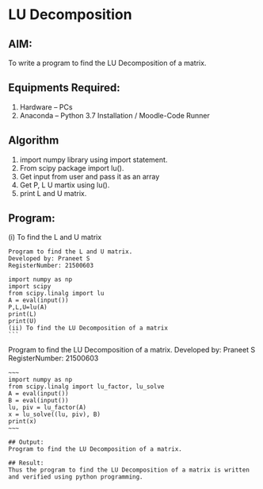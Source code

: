 # LU Decomposition 

## AIM:
To write a program to find the LU Decomposition of a matrix.

## Equipments Required:
1. Hardware – PCs
2. Anaconda – Python 3.7 Installation / Moodle-Code Runner

## Algorithm
1. import numpy library using import statement.
2. From scipy package import lu().
3. Get input from user and pass it as an array
4. Get P, L U martix using lu().
5. print L and U matrix. 

## Program:
(i) To find the L and U matrix
```
Program to find the L and U matrix.
Developed by: Praneet S
RegisterNumber: 21500603
```
~~~
import numpy as np
import scipy
from scipy.linalg import lu
A = eval(input())
P,L,U=lu(A)
print(L)
print(U)
(ii) To find the LU Decomposition of a matrix
```
~~~

Program to find the LU Decomposition of a matrix.
Developed by: Praneet S 
RegisterNumber: 21500603
```
~~~
import numpy as np
from scipy.linalg import lu_factor, lu_solve
A = eval(input())
B = eval(input())
lu, piv = lu_factor(A)
x = lu_solve((lu, piv), B)
print(x)
~~~

## Output:
Program to find the LU Decomposition of a matrix.

## Result:
Thus the program to find the LU Decomposition of a matrix is written and verified using python programming.

